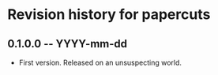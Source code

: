 # Revision history for papercuts

## 0.1.0.0 -- YYYY-mm-dd

* First version. Released on an unsuspecting world.

